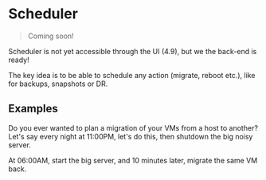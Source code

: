 # Scheduler

> Coming soon!

Scheduler is not yet accessible through the UI (4.9), but we the back-end is ready!

The key idea is to be able to schedule any action (migrate, reboot etc.), like for backups, snapshots or DR.

## Examples

Do you ever wanted to plan a migration of your VMs from a host to another? Let's say every night at 11:00PM, let's do this, then shutdown the big noisy server.

At 06:00AM, start the big server, and 10 minutes later, migrate the same VM back.